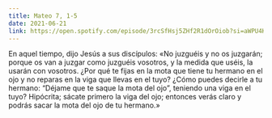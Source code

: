 ```yaml
---
title: Mateo 7, 1-5
date: 2021-06-21
link: https://open.spotify.com/episode/3rcSfHsj5ZHf2R1dOrOiob?si=aWPU4Kh2SV-FdmlLpxA-2Q&dl_branch=1
---
```

En aquel tiempo, dijo Jesús a sus discípulos: «No juzguéis y no os juzgarán; porque os van a juzgar como juzguéis vosotros, y la medida que uséis, la usarán con vosotros. ¿Por qué te fijas en la mota que tiene tu hermano en el ojo y no reparas en la viga que llevas en el tuyo? ¿Cómo puedes decirle a tu hermano: “Déjame que te saque la mota del ojo”, teniendo una viga en el tuyo? Hipócrita; sácate primero la viga del ojo; entonces verás claro y podrás sacar la mota del ojo de tu hermano.»